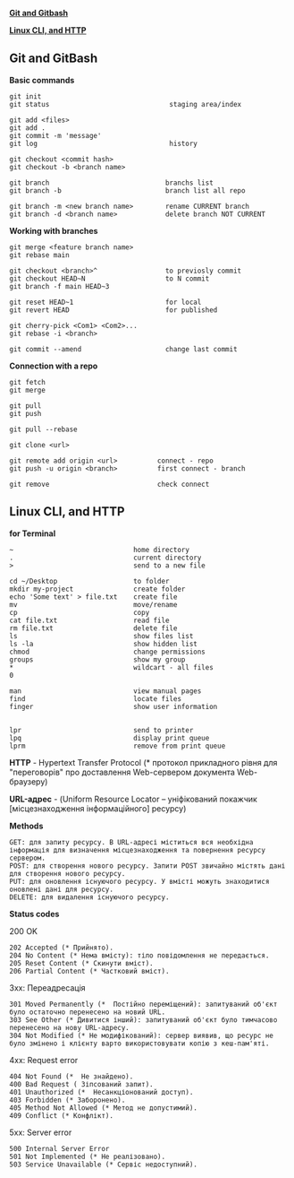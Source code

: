 **[Git and Gitbash](https://github.com/ZjeniiaSt/kottans-frontend/blob/main/README.md#git-and-gitbash)**

**[Linux CLI, and HTTP](https://github.com/ZjeniiaSt/kottans-frontend/blob/main/README.md#linux-cli-and-http)**

## Git and GitBash

**Basic commands**
```
git init
git status                              staging area/index

git add <files>
git add .
git commit -m 'message'
git log                                 history

git checkout <commit hash>
git checkout -b <branch name>

git branch                             branchs list
git branch -b                          branch list all repo

git branch -m <new branch name>        rename CURRENT branch
git branch -d <branch name>            delete branch NOT CURRENT
```

**Working with branches**
```
git merge <feature branch name>
git rebase main

git checkout <branch>^                 to previosly commit
git checkout HEAD~N                    to N commit
git branch -f main HEAD~3

git reset HEAD~1                       for local
git revert HEAD                        for published

git cherry-pick <Com1> <Com2>...
git rebase -i <branch>

git commit --amend                     change last commit
```


**Connection with a repo**
```
git fetch
git merge 

git pull
git push

git pull --rebase

git clone <url>

git remote add origin <url>          connect - repo
git push -u origin <branch>          first connect - branch

git remove                           check connect
```


## Linux CLI, and HTTP

**for Terminal**
```
~                              home directory
.                              current directory
>                              send to a new file

cd ~/Desktop                   to folder
mkdir my-project               create folder
echo 'Some text' > file.txt    create file
mv                             move/rename
cp                             copy
cat file.txt                   read file
rm file.txt                    delete file
ls                             show files list
ls -la                         show hidden list
chmod                          change permissions
groups                         show my group
*                              wildcart - all files
0                              

man                            view manual pages
find                           locate files
finger                         show user information


lpr                            send to printer
lpq                            display print queue
lprm                           remove from print queue
```

**HTTP** - Hypertext Transfer Protocol (* протокол прикладного рівня для "переговорів" про доставлення Web-сервером документа Web-браузеру)

**URL-адрес** - (Uniform Resource Locator – уніфікований покажчик [місцезнаходження інформаційного] ресурсу)

**Methods**
```
GET: для запиту ресурсу. В URL-адресі міститься вся необхідна інформація для визначення місцезнаходження та повернення ресурсу сервером.
POST: для створення нового ресурсу. Запити POST звичайно містять дані для створення нового ресурсу.
PUT: для оновлення існуючого ресурсу. У вмісті можуть знаходитися оновлені дані для ресурсу.
DELETE: для видалення існуючого ресурсу.
```

**Status codes**

200 OK
```
202 Accepted (* Прийнято).
204 No Content (* Нема вмісту): тіло повідомлення не передається.
205 Reset Content (* Скинути вміст).
206 Partial Content (* Частковий вміст).
```

3xx: Переадресація
```
301 Moved Permanently (*  Постійно переміщений): запитуваний об'єкт було остаточно перенесено на новий URL.
303 See Other (* Дивитися інший): запитуваний об'єкт було тимчасово перенесено на нову URL-адресу. 
304 Not Modified (* Не модифікований): сервер виявив, що ресурс не було змінено і клієнту варто використовувати копію з кеш-пам'яті. 
```

4xx: Request error 
```
404 Not Found (*  Не знайдено).
400 Bad Request ( Зіпсований запит).
401 Unauthorized (*  Несанкціонований доступ).
403 Forbidden (* Заборонено).
405 Method Not Allowed (* Метод не допустимий).
409 Conflict (* Конфлікт).
```

5xx: Server error
```
500 Internal Server Error 
501 Not Implemented (* Не реалізовано).
503 Service Unavailable (* Сервіс недоступний).
```
